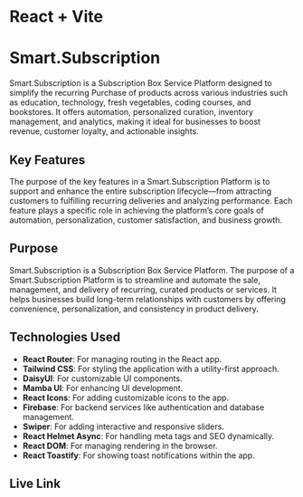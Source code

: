 # React + Vite

# Smart.Subscription

Smart.Subscription is a Subscription Box Service Platform designed to simplify the recurring Purchase of products across various industries such as education, technology, fresh vegetables, coding courses, and bookstores. It offers automation, personalized curation, inventory management, and analytics, making it ideal for businesses to boost revenue, customer loyalty, and actionable insights.

## Key Features

The purpose of the key features in a Smart.Subscription Platform is to support and enhance the entire subscription lifecycle—from attracting customers to fulfilling recurring deliveries and analyzing performance. Each feature plays a specific role in achieving the platform’s core goals of automation, personalization, customer satisfaction, and business growth.

## Purpose

Smart.Subscription is a Subscription Box Service Platform. The purpose of a Smart.Subscription Platform is to streamline and automate the sale, management, and delivery of recurring, curated products or services. It helps businesses build long-term relationships with customers by offering convenience, personalization, and consistency in product delivery.

## Technologies Used

- **React Router**: For managing routing in the React app.
- **Tailwind CSS**: For styling the application with a utility-first approach.
- **DaisyUI**: For customizable UI components.
- **Mamba UI**: For enhancing UI development.
- **React Icons**: For adding customizable icons to the app.
- **Firebase**: For backend services like authentication and database management.
- **Swiper**: For adding interactive and responsive sliders.
- **React Helmet Async**: For handling meta tags and SEO dynamically.
- **React DOM**: For managing rendering in the browser.
- **React Toastify**: For showing toast notifications within the app.

## Live Link
